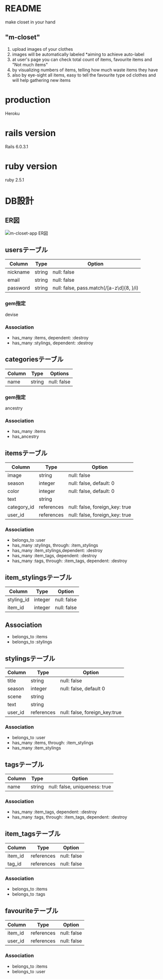 # README
make closet in your hand
## "m-closet"
1. upload images of your clothes
2. images will be automatically labeled *aiming to achieve auto-label
3. at user's page you can check total count of items, favourite items and "Not much items"
4. by visualizing numbers of items, telling how much waste items they have
5. also by eye-sight all items, easy to tell the favourite type od clothes and will help gathering new items
# production
Heroku
# rails version
Rails 6.0.3.1
# ruby version
ruby 2.5.1

# DB設計
## ER図
![m-closet-app ER図](https://user-images.githubusercontent.com/64117340/84738119-4435c400-afe4-11ea-8707-989cc5483479.png)

## usersテーブル
|Column|Type|Option|
|------|----|------|
|nickname|string|null: false|
|email|string|null: false|
|password|string|null: false, pass.match(/[a-z\d]{8, }/i)|
### gem指定
devise
### Association
- has_many :items, dependent: :destroy
- has_many :stylings, dependent: :destroy

## categoriesテーブル
|Column|Type|Options|
|------|----|-------|
|name|string|null: false|
### gem指定
ancestry
### Association
- has_many :items
- has_ancestry

## itemsテーブル
|Column|Type|Option|
|------|----|------|
|image|string|null: false|
|season|integer|null: false, default: 0|
|color|integer|null: false, default: 0|
|text|string||
|category_id|references|null: false, foreign_key: true|
|user_id|references|null: false, foreign_key: true|
### Association
- belongs_to :user
- has_many :stylings, through: :item_stylings
- has_many :item_stylings,dependent: :destroy
- has_many :item_tags, dependent: :destroy
- has_many :tags, through: :item_tags, dependent: :destroy

## item_stylingsテーブル
|Column|Type|Option|
|------|----|------|
|styling_id|integer|null: false|
|item_id|integer|null: false|
## Association
- belongs_to :items
- belongs_to :stylings

## stylingsテーブル
|Column|Type|Option|
|------|----|------|
|title|string|null: false|
|season|integer|null: false, default 0|
|scene|string||
|text|string||
|user_id|references|null: false, foreign_key:true|
### Association
- belongs_to :user
- has_many :items, through: :item_stylings
- has_many :item_stylings

## tagsテーブル
|Column| Type|Option|
|------|-----|------|
|name|string|null: false, uniqueness: true|
### Association
- has_many :item_tags, dependent: :destroy
- has_many :tags, through: :item_tags, dependent: :destroy

## item_tagsテーブル
|Column| Type|Option|
|------|-----|------|
|item_id|references|null: false|
|tag_id|references|null: false|
### Association
- belongs_to :items
- belongs_to :tags

## favouriteテーブル
|Column| Type|Option|
|------|-----|------|
|item_id|references|null: false|
|user_id|references|null: false|
### Association
- belongs_to :items
- belongs_to :user
